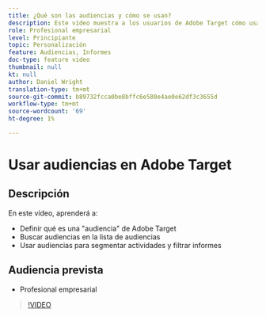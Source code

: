 ```yaml
---
title: ¿Qué son las audiencias y cómo se usan?
description: Este vídeo muestra a los usuarios de Adobe Target cómo usar audiencias para segmentar actividades y filtrar informes.
role: Profesional empresarial
level: Principiante
topic: Personalización
feature: Audiencias, Informes
doc-type: feature video
thumbnail: null
kt: null
author: Daniel Wright
translation-type: tm+mt
source-git-commit: b89732fcca0be8bffc6e580e4ae0e62df3c3655d
workflow-type: tm+mt
source-wordcount: '69'
ht-degree: 1%

---
```



# Usar audiencias en Adobe Target

## Descripción

En este vídeo, aprenderá a:

* Definir qué es una &quot;audiencia&quot; de Adobe Target
* Buscar audiencias en la lista de audiencias
* Usar audiencias para segmentar actividades y filtrar informes

## Audiencia prevista

* Profesional empresarial

>[!VIDEO](https://video.tv.adobe.com/v/17398/?quality=12)